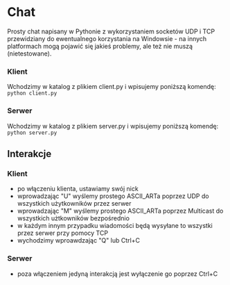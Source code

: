 # Chat
Prosty chat napisany w Pythonie z wykorzystaniem socketów UDP i TCP przewidziany do ewentualnego
korzystania na Windowsie - na innych platformach mogą pojawić się jakieś problemy,
ale też nie muszą (nietestowane).

### Klient
Wchodzimy w katalog z plikiem client.py i wpisujemy poniższą komendę:
`python client.py`

### Serwer
Wchodzimy w katalog z plikiem server.py i wpisujemy poniższą komendę:
`python server.py`

## Interakcje
### Klient
- po włączeniu klienta, ustawiamy swój nick
- wprowadzając "U" wyślemy prostego ASCII_ARTa poprzez UDP do wszystkich użytkowników przez serwer
- wprowadzając "M" wyślemy prostego ASCII_ARTa poprzez Multicast do wszystkich użtkowników bezpośrednio
- w każdym innym przypadku wiadomości będą wysyłane to wszystki przez serwer przy pomocy TCP
- wychodzimy wproawdzając "Q" lub Ctrl+C

### Serwer
- poza włączeniem jedyną interakcją jest wyłączenie go poprzez Ctrl+C
